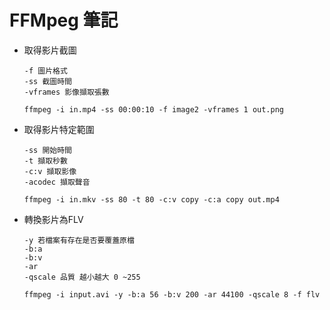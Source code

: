 # FFMpeg 筆記

- 取得影片截圖 

	```
	-f 圖片格式
	-ss 截圖時間
	-vframes 影像擷取張數

	ffmpeg -i in.mp4 -ss 00:00:10 -f image2 -vframes 1 out.png
	```


- 取得影片特定範圍

	```
	-ss 開始時間
	-t 擷取秒數
	-c:v 擷取影像
   -acodec 擷取聲音
	
	ffmpeg -i in.mkv -ss 80 -t 80 -c:v copy -c:a copy out.mp4
	```
- 轉換影片為FLV

	```
	-y 若檔案有存在是否要覆蓋原檔
	-b:a
	-b:v
	-ar 
	-qscale 品質 越小越大 0 ~255
	
	ffmpeg -i input.avi -y -b:a 56 -b:v 200 -ar 44100 -qscale 8 -f flv
	```